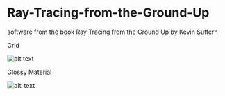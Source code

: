 # Ray-Tracing-from-the-Ground-Up
software from the book Ray Tracing from the Ground Up by Kevin Suffern

Grid

![alt text](https://github.com/hadryans/Ray-Tracing-from-the-Ground-Up/blob/master/images/1000%20spheres%20grid.png)

Glossy Material

![alt_text](https://github.com/hadryans/Ray-Tracing-from-the-Ground-Up/blob/master/images/Specular%20Highlight.png)
